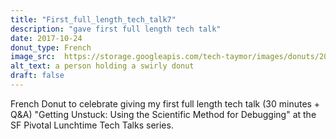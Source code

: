```yaml
---
title: "First_full_length_tech_talk7"
description: "gave first full length tech talk"
date: 2017-10-24
donut_type: French
image_src:  https://storage.googleapis.com/tech-taymor/images/donuts/2017/first-full-length-tech-talk2017.jpg
alt_text: a person holding a swirly donut
draft: false
---
```

French Donut to celebrate giving my first full length tech talk (30 minutes + Q&A) "Getting Unstuck: Using the Scientific Method for Debugging" at the SF Pivotal Lunchtime Tech Talks series.